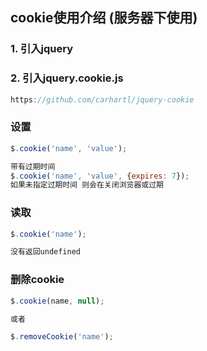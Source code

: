 ## cookie使用介绍 (服务器下使用)

### 1. 引入jquery


### 2. 引入jquery.cookie.js
```javascript
https://github.com/carhartl/jquery-cookie
```


### 设置
```javascript
$.cookie('name', 'value');

带有过期时间
$.cookie('name', 'value', {expires: 7});
如果未指定过期时间 则会在关闭浏览器或过期
```


### 读取
```javascript
$.cookie('name');

没有返回undefined
```


### 删除cookie
```javascript
$.cookie(name, null);

或者

$.removeCookie('name');
```